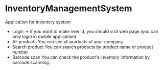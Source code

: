 # InventoryManagementSystem
Application for inventory system
- Login
  -> if you want to make new id, you should visit web page.(you can only login in mobile application)
- All products
  You can see all products of your company
- Search product
  You can search products by product name or product number.
- Barcode scan
  You can check the product's inventory information by barcode scanning.
  
  
